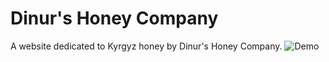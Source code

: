 # Dinur's Honey Company

A website dedicated to Kyrgyz honey by Dinur's Honey Company.
![Demo](demo.gif)
